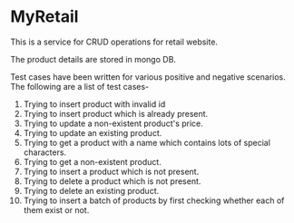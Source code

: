 # MyRetail
This is a service for CRUD operations for retail website.

The product details are stored in mongo DB.

Test cases have been written for various positive and negative scenarios.
The following are a list of test cases-
1. Trying to insert product with invalid id
2. Trying to insert product which is already present.
3. Trying to update a non-existent product's price.
4. Trying to update an existing product.
5. Trying to get a product with a name which contains lots of special characters.
6. Trying to get a non-existent product.
7. Trying to insert a product which is not present.
8. Trying to delete a product which is not present.
9. Trying to delete an existing product.
10. Trying to insert a batch of products by first checking whether each of them exist or not.
